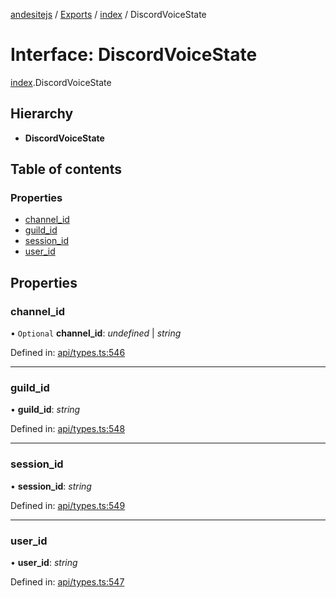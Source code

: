[andesitejs](../README.md) / [Exports](../modules.md) / [index](../modules/index.md) / DiscordVoiceState

# Interface: DiscordVoiceState

[index](../modules/index.md).DiscordVoiceState

## Hierarchy

* **DiscordVoiceState**

## Table of contents

### Properties

- [channel\_id](index.discordvoicestate.md#channel_id)
- [guild\_id](index.discordvoicestate.md#guild_id)
- [session\_id](index.discordvoicestate.md#session_id)
- [user\_id](index.discordvoicestate.md#user_id)

## Properties

### channel\_id

• `Optional` **channel\_id**: *undefined* \| *string*

Defined in: [api/types.ts:546](https://github.com/Lavaclient/andesite/blob/7241e28/src/api/types.ts#L546)

___

### guild\_id

• **guild\_id**: *string*

Defined in: [api/types.ts:548](https://github.com/Lavaclient/andesite/blob/7241e28/src/api/types.ts#L548)

___

### session\_id

• **session\_id**: *string*

Defined in: [api/types.ts:549](https://github.com/Lavaclient/andesite/blob/7241e28/src/api/types.ts#L549)

___

### user\_id

• **user\_id**: *string*

Defined in: [api/types.ts:547](https://github.com/Lavaclient/andesite/blob/7241e28/src/api/types.ts#L547)
